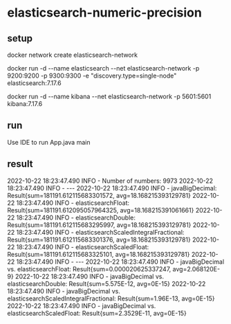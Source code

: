 # elasticsearch-numeric-precision

## setup

docker network create elasticsearch-network

docker run -d --name elasticsearch --net elasticsearch-network -p 9200:9200 -p 9300:9300 -e "discovery.type=single-node" elasticsearch:7.17.6

docker run -d --name kibana --net elasticsearch-network -p 5601:5601 kibana:7.17.6

## run

Use IDE to run App.java main

## result

2022-10-22 18:23:47.490 INFO  - Number of numbers: 9973
2022-10-22 18:23:47.490 INFO  - ---
2022-10-22 18:23:47.490 INFO  - javaBigDecimal:                        Result{sum=181191.612115683301572, avg=18.168215393129781}
2022-10-22 18:23:47.490 INFO  - elasticsearchFloat:                    Result{sum=181191.612095057964325, avg=18.168215391061661}
2022-10-22 18:23:47.490 INFO  - elasticsearchDouble:                   Result{sum=181191.612115683295997, avg=18.168215393129781}
2022-10-22 18:23:47.490 INFO  - elasticsearchScaledIntegralFractional: Result{sum=181191.612115683301376, avg=18.168215393129781}
2022-10-22 18:23:47.490 INFO  - elasticsearchScaledFloat:              Result{sum=181191.612115683325101, avg=18.168215393129781}
2022-10-22 18:23:47.490 INFO  - ---
2022-10-22 18:23:47.490 INFO  - javaBigDecimal vs. elasticsearchFloat:                    Result{sum=0.000020625337247, avg=2.068120E-9}
2022-10-22 18:23:47.490 INFO  - javaBigDecimal vs. elasticsearchDouble:                   Result{sum=5.575E-12, avg=0E-15}
2022-10-22 18:23:47.490 INFO  - javaBigDecimal vs. elasticsearchScaledIntegralFractional: Result{sum=1.96E-13, avg=0E-15}
2022-10-22 18:23:47.490 INFO  - javaBigDecimal vs. elasticsearchScaledFloat:              Result{sum=2.3529E-11, avg=0E-15}
